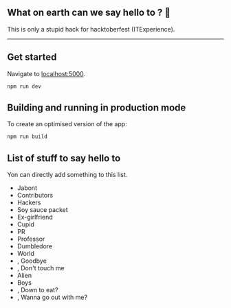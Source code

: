 ## What on earth can we say hello to ? 🤔

This is only a stupid hack for hacktoberfest (ITExperience).

---

## Get started

Navigate to [localhost:5000](http://localhost:5000).

```bash
npm run dev
```

## Building and running in production mode

To create an optimised version of the app:

```bash
npm run build
```

## List of stuff to say hello to

Yon can directly add something to this list.

- Jabont
- Contributors
- Hackers
- Soy sauce packet
- Ex-girlfriend
- Cupid
- PR
- Professor
- Dumbledore
- World
- , Goodbye
- , Don't touch me
- Alien
- Boys
- , Down to eat?
- , Wanna go out with me?
